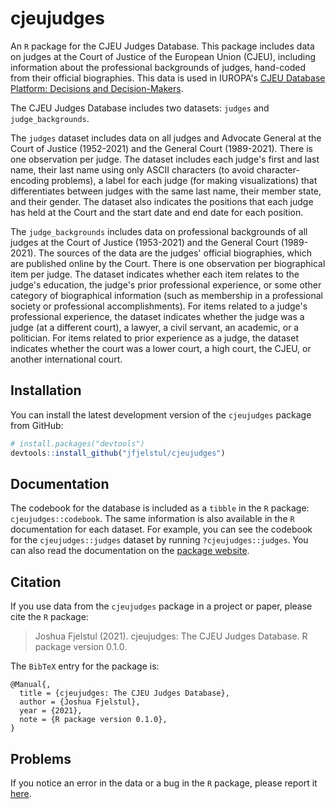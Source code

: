 # cjeujudges

An `R` package for the CJEU Judges Database. This package includes data on judges at the Court of Justice of the European Union (CJEU), including information about the professional backgrounds of judges, hand-coded from their official biographies. This data is used in IUROPA's [CJEU Database Platform: Decisions and Decision-Makers](http://iuropa.pol.gu.se).

The CJEU Judges Database includes two datasets: `judges` and `judge_backgrounds`.

The `judges` dataset includes data on all judges and Advocate General at the Court of Justice (1952-2021) and the General Court (1989-2021). There is one observation per judge. The dataset includes each judge's first and last name, their last name using only ASCII characters (to avoid character-encoding problems), a label for each judge (for making visualizations) that differentiates between judges with the same last name, their member state, and their gender. The dataset also indicates the positions that each judge has held at the Court and the start date and end date for each position.

The `judge_backgrounds` includes data on professional backgrounds of all judges at the Court of Justice (1953-2021) and the General Court (1989-2021). The sources of the data are the judges' official biographies, which are published online by the Court. There is one observation per biographical item per judge. The dataset indicates whether each item relates to the judge's education, the judge's prior professional experience, or some other category of biographical information (such as membership in a professional society or professional accomplishments). For items related to a judge's professional experience, the dataset indicates whether the judge was a judge (at a different court), a lawyer, a civil servant, an academic, or a politician. For items related to prior experience as a judge, the dataset indicates whether the court was a lower court, a high court, the CJEU, or another international court.

## Installation

You can install the latest development version of the `cjeujudges` package from GitHub:

```r
# install.packages("devtools")
devtools::install_github("jfjelstul/cjeujudges")
```

## Documentation

The codebook for the database is included as a `tibble` in the `R` package: `cjeujudges::codebook`. The same information is also available in the `R` documentation for each dataset. For example, you can see the codebook for the `cjeujudges::judges` dataset by running `?cjeujudges::judges`. You can also read the documentation on the [package website](https://jfjelstul.github.io/cjeujudges/).

## Citation

If you use data from the `cjeujudges` package in a project or paper, please cite the `R` package:

> Joshua Fjelstul (2021). cjeujudges: The CJEU Judges Database. R package version 0.1.0.

The `BibTeX` entry for the package is:

```
@Manual{,
  title = {cjeujudges: The CJEU Judges Database},
  author = {Joshua Fjelstul},
  year = {2021},
  note = {R package version 0.1.0},
}
```

## Problems

If you notice an error in the data or a bug in the `R` package, please report it [here](https://github.com/jfjelstul/cjeujudges/issues).
